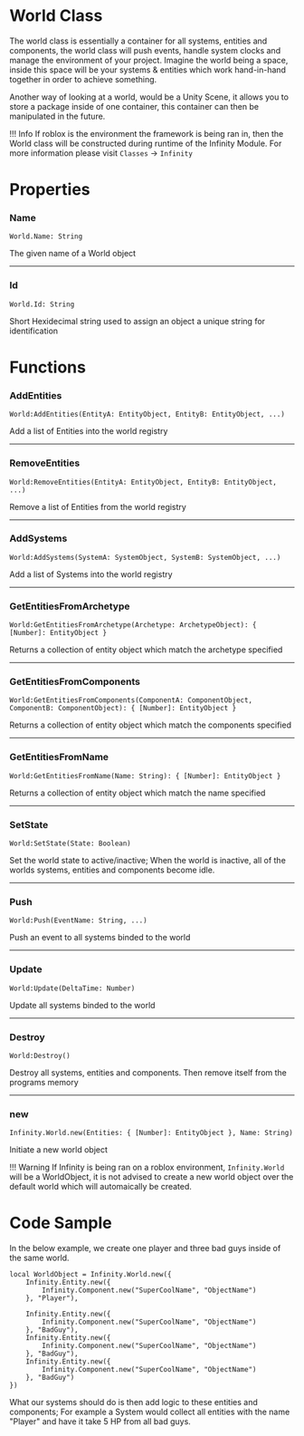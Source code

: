 # World Class
The world class is essentially a container for all systems, entities and components, the world class will push events, handle system clocks and manage the environment of your project. 
Imagine the world being a space, inside this space will be your systems & entities which work hand-in-hand together in order to achieve something.

Another way of looking at a world, would be a Unity Scene, it allows you to store a package inside of one container, this container can then be manipulated in the future.

!!! Info 
	If roblox is the environment the framework is being ran in, then the World class will be constructed during runtime of the Infinity Module.
	For more information please visit `Classes` -> `Infinity`

# Properties
### Name
```
World.Name: String
```

The given name of a World object

---
### Id
```
World.Id: String
```

Short Hexidecimal string used to assign an object a unique string for identification 

# Functions
### AddEntities
```
World:AddEntities(EntityA: EntityObject, EntityB: EntityObject, ...)
```

Add a list of Entities into the world registry

---
### RemoveEntities
```
World:RemoveEntities(EntityA: EntityObject, EntityB: EntityObject, ...)
```

Remove a list of Entities from the world registry

---
### AddSystems
```
World:AddSystems(SystemA: SystemObject, SystemB: SystemObject, ...)
```

Add a list of Systems into the world registry

---
### GetEntitiesFromArchetype
```
World:GetEntitiesFromArchetype(Archetype: ArchetypeObject): { [Number]: EntityObject }
```

Returns a collection of entity object which match the archetype specified

---
### GetEntitiesFromComponents
```
World:GetEntitiesFromComponents(ComponentA: ComponentObject, ComponentB: ComponentObject): { [Number]: EntityObject }
```

Returns a collection of entity object which match the components specified

---
### GetEntitiesFromName
```
World:GetEntitiesFromName(Name: String): { [Number]: EntityObject }
```

Returns a collection of entity object which match the name specified

---
### SetState
```
World:SetState(State: Boolean)
```

Set the world state to active/inactive; When the world is inactive, all of the worlds systems, entities and components become idle.

---
### Push
```
World:Push(EventName: String, ...)
```

Push an event to all systems binded to the world

---
### Update
```
World:Update(DeltaTime: Number)
```

Update all systems binded to the world

---
### Destroy
```
World:Destroy()
```

Destroy all systems, entities and components. Then remove itself from the programs memory

---
### new
```
Infinity.World.new(Entities: { [Number]: EntityObject }, Name: String)
```

Initiate a new world object

!!! Warning
	If Infinity is being ran on a roblox environment, `Infinity.World` will be a WorldObject, it is not advised to create a new world object over the default world which will automaically be created.

# Code Sample
In the below example, we create one player and three bad guys inside of the same world.
```
local WorldObject = Infinity.World.new({
	Infinity.Entity.new({
		Infinity.Component.new("SuperCoolName", "ObjectName")
	}, "Player"),

	Infinity.Entity.new({
		Infinity.Component.new("SuperCoolName", "ObjectName")
	}, "BadGuy"),
	Infinity.Entity.new({
		Infinity.Component.new("SuperCoolName", "ObjectName")
	}, "BadGuy"),
	Infinity.Entity.new({
		Infinity.Component.new("SuperCoolName", "ObjectName")
	}, "BadGuy")
})
```

What our systems should do is then add logic to these entities and components; For example a System would collect all entities with the name "Player" and have it take 5 HP from all bad guys.